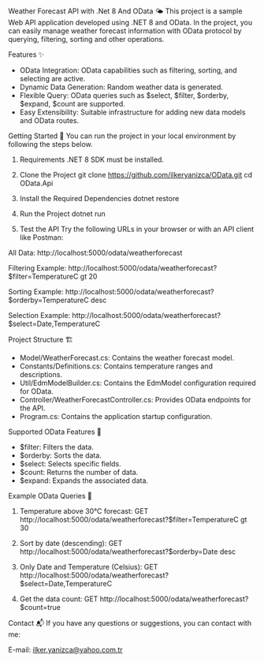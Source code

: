 Weather Forecast API with .Net 8 And OData 🌤️
This project is a sample Web API application developed using .NET 8 and OData. In the project, you can easily manage weather forecast information with OData protocol by querying, filtering, sorting and other operations.

Features ✨
- OData Integration: OData capabilities such as filtering, sorting, and selecting are active.
- Dynamic Data Generation: Random weather data is generated.
- Flexible Query: OData queries such as $select, $filter, $orderby, $expand, $count are supported.
- Easy Extensibility: Suitable infrastructure for adding new data models and OData routes.

Getting Started 🚀
You can run the project in your local environment by following the steps below.

1. Requirements
.NET 8 SDK must be installed.

3. Clone the Project
git clone https://github.com/ilkeryanizca/OData.git
cd OData.Api

3. Install the Required Dependencies
dotnet restore

4. Run the Project
dotnet run

5. Test the API
Try the following URLs in your browser or with an API client like Postman:

All Data:
http://localhost:5000/odata/weatherforecast

Filtering Example:
http://localhost:5000/odata/weatherforecast?$filter=TemperatureC gt 20

Sorting Example:
http://localhost:5000/odata/weatherforecast?$orderby=TemperatureC desc

Selection Example:
http://localhost:5000/odata/weatherforecast?$select=Date,TemperatureC

Project Structure 🏗️
- Model/WeatherForecast.cs: Contains the weather forecast model.
- Constants/Definitions.cs: Contains temperature ranges and descriptions.
- Util/EdmModelBuilder.cs: Contains the EdmModel configuration required for OData.
- Controller/WeatherForecastController.cs: Provides OData endpoints for the API.
- Program.cs: Contains the application startup configuration.

Supported OData Features 🔧
- $filter: Filters the data.
- $orderby: Sorts the data.
- $select: Selects specific fields.
- $count: Returns the number of data.
- $expand: Expands the associated data.

Example OData Queries 📖
1. Temperature above 30°C forecast:
GET http://localhost:5000/odata/weatherforecast?$filter=TemperatureC gt 30

2. Sort by date (descending):
GET http://localhost:5000/odata/weatherforecast?$orderby=Date desc

3. Only Date and Temperature (Celsius):
GET http://localhost:5000/odata/weatherforecast?$select=Date,TemperatureC

4. Get the data count:
GET http://localhost:5000/odata/weatherforecast?$count=true

Contact 📬
If you have any questions or suggestions, you can contact with me:

E-mail: ilker.yanizca@yahoo.com.tr
